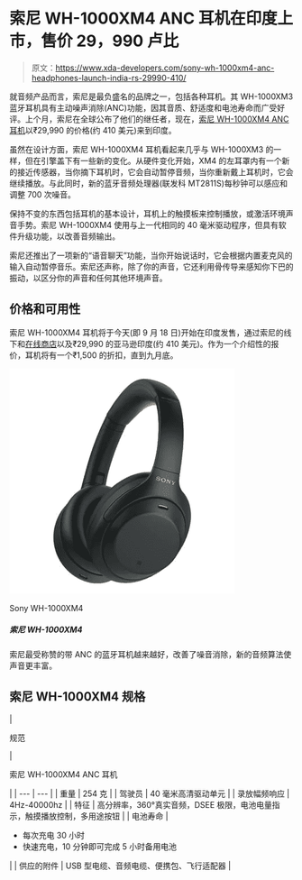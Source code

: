 # 索尼 WH-1000XM4 ANC 耳机在印度上市，售价 29，990 卢比

> 原文：<https://www.xda-developers.com/sony-wh-1000xm4-anc-headphones-launch-india-rs-29990-410/>

就音频产品而言，索尼是最负盛名的品牌之一，包括各种耳机。其 WH-1000XM3 蓝牙耳机具有主动噪声消除(ANC)功能，因其音质、舒适度和电池寿命而广受好评。上个月，索尼在全球公布了他们的继任者，现在，[索尼 WH-1000XM4 ANC 耳机](https://www.xda-developers.com/sony-wh-1000xm4-headphones-multi-device-connection-dsee-extreme/)以₹29,990 的价格(约 410 美元)来到印度。

虽然在设计方面，索尼 WH-1000XM4 耳机看起来几乎与 WH-1000XM3 的一样，但在引擎盖下有一些新的变化。从硬件变化开始，XM4 的左耳罩内有一个新的接近传感器，当你摘下耳机时，它会自动暂停音频，当你重新戴上耳机时，它会继续播放。与此同时，新的蓝牙音频处理器(联发科 MT2811S)每秒钟可以感应和调整 700 次噪音。

保持不变的东西包括耳机的基本设计，耳机上的触摸板来控制播放，或激活环境声音手势。索尼 WH-1000XM4 使用与上一代相同的 40 毫米驱动程序，但具有软件升级功能，以改善音频输出。

索尼还推出了一项新的“语音聊天”功能，当你开始说话时，它会根据内置麦克风的输入自动暂停音乐。索尼还声称，除了你的声音，它还利用骨传导来感知你下巴的振动，以区分你的声音和任何其他环境声音。

## 价格和可用性

索尼 WH-1000XM4 耳机将于今天(即 9 月 18 日)开始在印度发售，通过索尼的线下和[在线商店](https://www.sony.co.in/electronics/headband-headphones/wh-1000xm4?cid=pr-in-20443#editorial_image_17706764281787265084375)以及₹29,990 的亚马逊印度(约 410 美元)。作为一个介绍性的报价，耳机将有一个₹1,500 的折扣，直到九月底。

 <picture>![Save $100 on one of the best ANC headphones available in the market -- the Sony WH-1000XM4.](img/272fc2368f6cd58aa2d5d7c88ef3a931.png)</picture> 

Sony WH-1000XM4

##### 索尼 WH-1000XM4

索尼最受称赞的带 ANC 的蓝牙耳机越来越好，改善了噪音消除，新的音频算法使声音更丰富。

## 索尼 WH-1000XM4 规格

| 

规范

 | 

索尼 WH-1000XM4 ANC 耳机

 |
| --- | --- |
| 重量 | 254 克 |
| 驾驶员 | 40 毫米高清驱动单元 |
| 录放幅频响应 | 4Hz-40000hz |
| 特征 | 高分辨率，360°真实音频，DSEE 极限，电池电量指示，触摸播放控制，多用途按钮 |
| 电池寿命 | 

*   每次充电 30 小时
*   快速充电，10 分钟即可完成 5 小时备用电池

 |
| 供应的附件 | USB 型电缆、音频电缆、便携包、飞行适配器 |